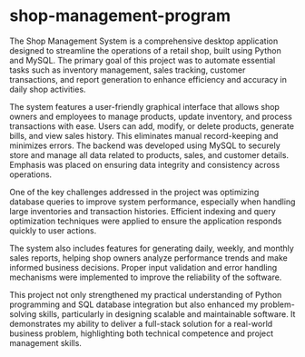 # shop-management-program

The Shop Management System is a comprehensive desktop application designed to streamline the operations of a retail shop, built using Python and MySQL. The primary goal of this project was to automate essential tasks such as inventory management, sales tracking, customer transactions, and report generation to enhance efficiency and accuracy in daily shop activities.

The system features a user-friendly graphical interface that allows shop owners and employees to manage products, update inventory, and process transactions with ease. Users can add, modify, or delete products, generate bills, and view sales history. This eliminates manual record-keeping and minimizes errors. The backend was developed using MySQL to securely store and manage all data related to products, sales, and customer details. Emphasis was placed on ensuring data integrity and consistency across operations.

One of the key challenges addressed in the project was optimizing database queries to improve system performance, especially when handling large inventories and transaction histories. Efficient indexing and query optimization techniques were applied to ensure the application responds quickly to user actions.

The system also includes features for generating daily, weekly, and monthly sales reports, helping shop owners analyze performance trends and make informed business decisions. Proper input validation and error handling mechanisms were implemented to improve the reliability of the software.

This project not only strengthened my practical understanding of Python programming and SQL database integration but also enhanced my problem-solving skills, particularly in designing scalable and maintainable software. It demonstrates my ability to deliver a full-stack solution for a real-world business problem, highlighting both technical competence and project management skills.

